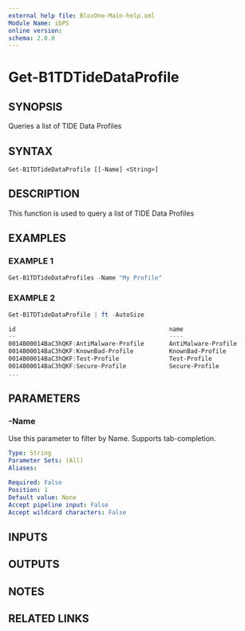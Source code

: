 ```yaml
---
external help file: BloxOne-Main-help.xml
Module Name: ibPS
online version:
schema: 2.0.0
---
```


# Get-B1TDTideDataProfile

## SYNOPSIS
Queries a list of TIDE Data Profiles

## SYNTAX

```
Get-B1TDTideDataProfile [[-Name] <String>]
```

## DESCRIPTION
This function is used to query a list of TIDE Data Profiles

## EXAMPLES

### EXAMPLE 1
```powershell
Get-B1TDTideDataProfiles -Name "My Profile"
```

### EXAMPLE 2
```powershell
Get-B1TDTideDataProfile | ft -AutoSize

id                                           name                      description                  policy      default_ttl active rpzfeedname
--                                           ----                      -----------                  ------      ----------- ------ -----------
0014B00014BaC3hQKF:AntiMalware-Profile       AntiMalware-Profile       AntiMalware - Data Profile   default-csp        True   True amfeed
0014B00014BaC3hQKF:KnownBad-Profile          KnownBad-Profile          Known Bad - Data Profile     default-csp        True   True kbfeed
0014B00014BaC3hQKF:Test-Profile              Test-Profile              Test - Data Profile          default-csp        True  False tsfeed
0014B00014BaC3hQKF:Secure-Profile            Secure-Profile            Secure - Data Profile        default-csp        True   True scfeed
...
```

## PARAMETERS

### -Name
Use this parameter to filter by Name.
Supports tab-completion.

```yaml
Type: String
Parameter Sets: (All)
Aliases:

Required: False
Position: 1
Default value: None
Accept pipeline input: False
Accept wildcard characters: False
```

## INPUTS

## OUTPUTS

## NOTES

## RELATED LINKS
